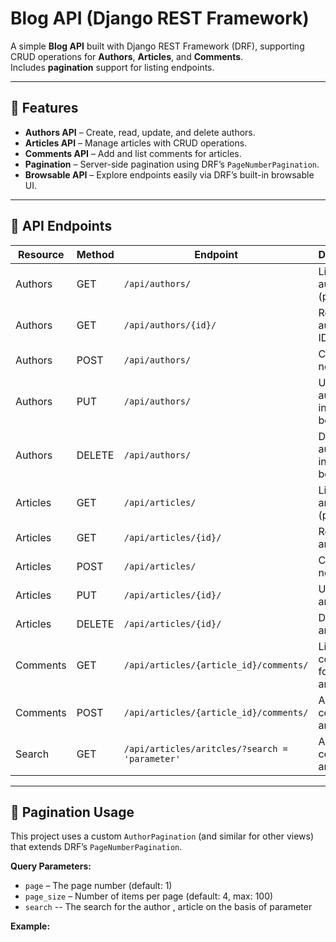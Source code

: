 # Blog API (Django REST Framework)

A simple **Blog API** built with Django REST Framework (DRF), supporting CRUD operations for **Authors**, **Articles**, and **Comments**.  
Includes **pagination** support for listing endpoints.

---

## 🚀 Features

- **Authors API** – Create, read, update, and delete authors.
- **Articles API** – Manage articles with CRUD operations.
- **Comments API** – Add and list comments for articles.
- **Pagination** – Server-side pagination using DRF’s `PageNumberPagination`.
- **Browsable API** – Explore endpoints easily via DRF’s built-in browsable UI.

---

## 📂 API Endpoints

| Resource         | Method | Endpoint                                      | Description                          |
|------------------|--------|-----------------------------------------------|--------------------------------------|
| Authors          | GET    | `/api/authors/`                               | List all authors (paginated)         |
| Authors          | GET    | `/api/authors/{id}/`                          | Retrieve author by ID                |
| Authors          | POST   | `/api/authors/`                               | Create a new author                  |
| Authors          | PUT    | `/api/authors/`                               | Update author (ID in request body)   |
| Authors          | DELETE | `/api/authors/`                               | Delete author (ID in request body)   |
| Articles         | GET    | `/api/articles/`                              | List all articles (paginated)        |
| Articles         | GET    | `/api/articles/{id}/`                         | Retrieve article by ID               |
| Articles         | POST   | `/api/articles/`                              | Create a new article                 |
| Articles         | PUT    | `/api/articles/{id}/`                         | Update article by ID                 |
| Articles         | DELETE | `/api/articles/{id}/`                         | Delete article by ID                 |
| Comments         | GET    | `/api/articles/{article_id}/comments/`        | List all comments for an article     |
| Comments         | POST   | `/api/articles/{article_id}/comments/`        | Add comment to an article            |
| Search        | GET   | `/api/articles/aritcles/?search = 'parameter'`        | Add comment to an article            |

---

## 🔄 Pagination Usage

This project uses a custom `AuthorPagination` (and similar for other views) that extends DRF’s `PageNumberPagination`.

**Query Parameters:**
- `page` – The page number (default: 1)
- `page_size` – Number of items per page (default: 4, max: 100)
- `search` -- The search for the author , article on the basis of parameter

**Example:**
